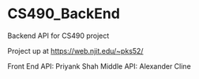 # CS490_BackEnd
Backend API for CS490 project

Project up at https://web.njit.edu/~pks52/

Front End API: Priyank Shah
Middle API: Alexander Cline
